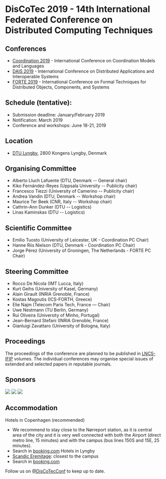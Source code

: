 # DisCoTec 2019 - 14th International Federated Conference on Distributed Computing Techniques

## Conferences
* [Coordination 2019](coordination) - International Conference on Coordination Models and Languages
* [DAIS 2019](dais) - International Conference on Distributed Applications and Interoperable Systems
* [FORTE 2019](forte) - International Conference on Formal Techniques for Distributed Objects, Components, and Systems

## Schedule (tentative):
* Submission deadline: January/February 2019
* Notification: March 2019
* Conference and workshops: June 18-21, 2019

## Location
* [DTU Lyngby](https://www.google.com/maps/place/Danmarks+Tekniske+Universitet/@55.7855742,12.5191923,17z/data=!3m1!4b1!4m5!3m4!1s0x46524e6328b8bd5d:0xcf045cde0449c6c5!8m2!3d55.7855742!4d12.521381), 2800 Kongens Lyngby, Denmark

## Organising Committee
* Alberto Lluch Lafuente (DTU, Denmark -- General chair)
* Kiko Fernández-Reyes (Uppsala University -- Publicity chair)
* Francesco Tiezzi (University of Camerino -- Publicity chair)
* Andrea Vandin (DTU, Denmark -- Workshop chair)
* Maurice Ter Beek (CNR, Italy -- Workshop chair)
* Cathrin-Ann Dunker (DTU -- Logistics)
* Linas Kaminskas (DTU -- Logistics)

## Scientific Committee
* Emilio Tuosto (University of Leicester, UK - Coordination PC Chair)
* Hanne Riis Nielson (DTU, Denmark - Coordination PC Chair)
* Jorge Pérez (University of Groningen, The Netherlands - FORTE PC Chair)

## Steering Committee
* Rocco De Nicola (IMT Lucca, Italy)
* Kurt Geihs (University of Kasel, Germany)
* Alain Girault (INRIA Grenoble, France)
* Kostas Magoutis (ICS-FORTH, Greece)
* Elie Najm (Telecom Paris Tech, France — Chair)
* Uwe Nestmann (TU Berlin, Germany)
* Rui Oliveira (University of Minho, Portugal)
* Jean-Bernard Stefani (INRIA Grenoble, France)
* Gianluigi Zavattaro (University of Bologna, Italy)

## Proceedings
The proceedings of the conference are planned to be published in [LNCS-IFIP](https://www.springer.com/series/8345) volumes. The individual conferences may organise special issues of extended and selected papers in reputable journals.

## Sponsors
![](http://copenhagenhealthinnovation.dk/wp-content/uploads/2018/05/DTU-UK-A3_390x170.jpg)
![](https://encrypted-tbn0.gstatic.com/images?q=tbn:ANd9GcS-EpsUS6bK4HbtbQ12Do2lkYu998ZGaXNCTWG4bxbd11vWDMDi)  ![](http://2016.discotec.org/img/banners/lncs.png)

## Accommodation
Hotels in Copenhagen (recommended)
* We recommend to stay close to the Nørreport station, as it is central area of the city and it is very well connected with both the Airport (direct metro line, 15 minutes) and with the campus (bus lines 150S and 15E, 25 minutes).
* Search in [booking.com](https://www.booking.com/searchresults.da.html?label=gen173nr-1DCAEoggJCAlhYSDNYBGg9iAEBmAEGuAEHyAEM2AED6AEBkgIBeagCAw&lang=da&sid=526f40f28fb1d9d93bba8d197e3c8adb&sb=1&src=index&src_elem=sb&error_url=https%3A%2F%2Fwww.booking.com%2Findex.da.html%3Flabel%3Dgen173nr-1DCAEoggJCAlhYSDNYBGg9iAEBmAEGuAEHyAEM2AED6AEBkgIBeagCAw%3Bsid%3D526f40f28fb1d9d93bba8d197e3c8adb%3Bsb_price_type%3Dtotal%26%3B&ss=N%C3%B8rreport+Station%2C+K%C3%B8benhavn%2C+Region+Hovedstaden%2C+Danmark&checkin_year=&checkin_month=&checkout_year=&checkout_month=&no_rooms=1&group_adults=2&group_children=0&map=1&b_h4u_keep_filters=&from_sf=1&ss_raw=n%C3%B8rreport&ac_position=0&ac_langcode=da&dest_id=1764&dest_type=landmark&place_id_lat=55.6844310222662&place_id_lon=12.5695109108062&search_pageview_id=4d8473afdb3100e2&search_selected=true&search_pageview_id=4d8473afdb3100e2&ac_suggestion_list_length=1&ac_suggestion_theme_list_length=0#map_closed)
Hotels in Lyngby
* [Scandic Eremitage](https://www.scandichotels.dk/hoteller/danmark/kobenhavn/scandic-eremitage): closest to the campus
* Search in [booking.com](https://www.booking.com/searchresults.en-gb.html?label=gen173nr-1FCAEoggJCAlhYSDNYBGg9iAEBmAEGuAEHyAEM2AEB6AEB-AELkgIBeagCAw&sid=526f40f28fb1d9d93bba8d197e3c8adb&class_interval=1&dest_id=-2745593&dest_type=city&from_sf=1&group_adults=2&group_children=0&label_click=undef&lang=en-gb&no_rooms=1&offset=0&raw_dest_type=city&room1=A%2CA&sb_price_type=total&search_selected=1&soz=1&src=index&src_elem=sb&ss=Kongens%20Lyngby%2C%20Region%20Hovedstaden%2C%20Danmark&ss_raw=lyngb&ssb=empty&lang_click=top&cdl=da&lang_changed=1&nflt=)

Follow us on [@DisCoTecConf](https://twitter.com/DisCoTecConf) to keep up to date.
